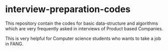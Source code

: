 # interview-preparation-codes

This repository contain the codes for basic data-structure and algorithms which are very frequently asked in interviews of Product based Companies. 

This is very helpful for Computer science students who wants to take a job in FANG.   


